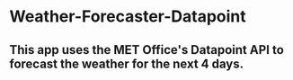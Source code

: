 # Weather-Forecaster-Datapoint

## This app uses the MET Office's Datapoint API to forecast the weather for the next 4 days.
